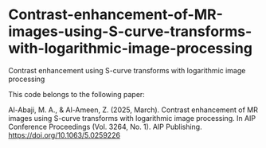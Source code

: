 # Contrast-enhancement-of-MR-images-using-S-curve-transforms-with-logarithmic-image-processing
Contrast enhancement using S-curve transforms with logarithmic image processing


This code belongs to the following paper:


Al-Abaji, M. A., & Al-Ameen, Z. (2025, March). Contrast enhancement of MR images using S-curve transforms with logarithmic image processing. In AIP Conference Proceedings (Vol. 3264, No. 1). AIP Publishing. https://doi.org/10.1063/5.0259226

